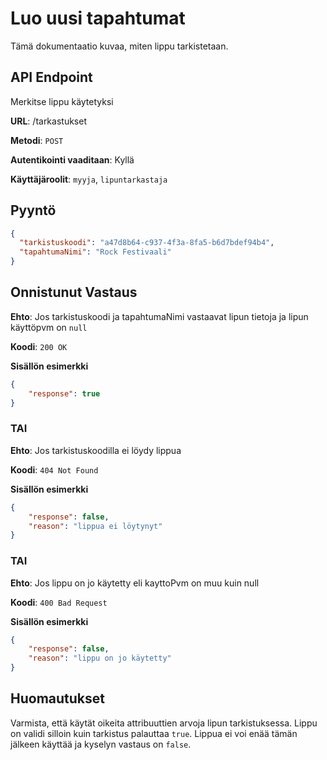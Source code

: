 # Luo uusi tapahtumat
Tämä dokumentaatio kuvaa, miten lippu tarkistetaan.

## API Endpoint
Merkitse lippu käytetyksi

**URL**: /tarkastukset

**Metodi**: `POST`

**Autentikointi vaaditaan**: Kyllä

**Käyttäjäroolit**: `myyja`, `lipuntarkastaja`

## Pyyntö

```Json
{
  "tarkistuskoodi": "a47d8b64-c937-4f3a-8fa5-b6d7bdef94b4",
  "tapahtumaNimi": "Rock Festivaali"
}
```

## Onnistunut Vastaus

**Ehto**: Jos tarkistuskoodi ja tapahtumaNimi vastaavat lipun tietoja ja lipun käyttöpvm on `null`

**Koodi**: `200 OK`

**Sisällön esimerkki**
```json
{
    "response": true
}
```
### TAI

**Ehto**: Jos tarkistuskoodilla ei löydy lippua

**Koodi**: `404 Not Found`

**Sisällön esimerkki**
```json
{
    "response": false,
    "reason": "lippua ei löytynyt"
}
```

### TAI

**Ehto**: Jos lippu on jo käytetty eli kayttoPvm on muu kuin null

**Koodi**: `400 Bad Request`

**Sisällön esimerkki**
```json
{
    "response": false,
    "reason": "lippu on jo käytetty"
}
```

## Huomautukset
Varmista, että käytät oikeita attribuuttien arvoja lipun tarkistuksessa. Lippu on validi silloin kuin tarkistus palauttaa `true`. Lippua ei voi enää tämän jälkeen käyttää ja kyselyn vastaus on `false`.